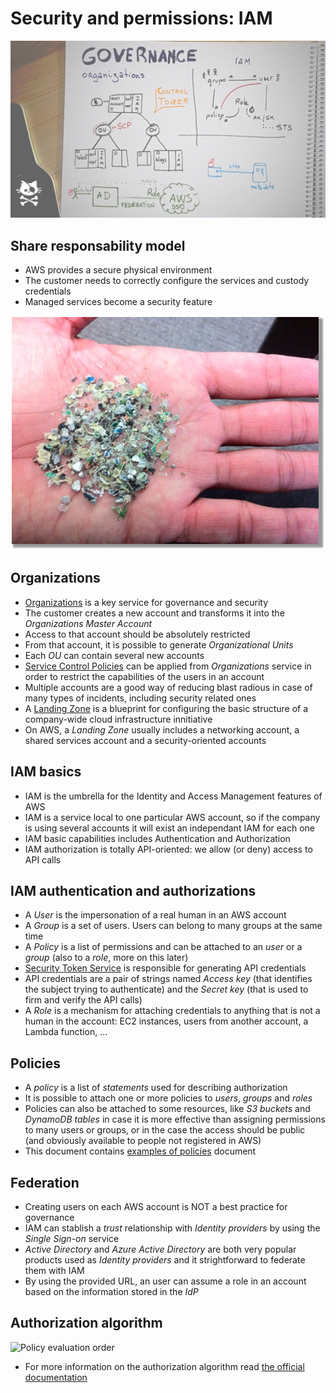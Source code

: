 # Security and permissions: IAM

![Governance diagram](governance.png)

## Share responsability model

* AWS provides a secure physical environment
* The customer needs to correctly configure the services and custody credentials
* Managed services become a security feature

![Hard disk pulp after decomissioning the hardware](hard-disk-pulp.jpg)

## Organizations

* [Organizations](https://aws.amazon.com/es/organizations/) is a key service for governance and security
* The customer creates a new account and transforms it into the *Organizations Master Account*
* Access to that account should be absolutely restricted
* From that account, it is possible to generate *Organizational Units*
* Each *OU* can contain several new accounts
* [Service Control Policies](https://docs.aws.amazon.com/organizations/latest/userguide/orgs_manage_policies_scps.html) can be applied from *Organizations* service in order to restrict the capabilities of the users in an account
* Multiple accounts are a good way of reducing blast radious in case of many types of incidents, including security related ones
* A [Landing Zone](https://www.meshcloud.io/2020/06/08/cloud-landing-zone-lifecycle-explained/) is a blueprint for configuring the basic structure of a company-wide cloud infrastructure innitiative
* On AWS, a *Landing Zone* usually includes a networking account, a shared services account and a security-oriented accounts

## IAM basics

* IAM is the umbrella for the Identity and Access Management features of AWS 
* IAM is a service local to one particular AWS account, so if the company is using several accounts it will exist an independant IAM for each one
* IAM basic capabilities includes Authentication and Authorization
* IAM authorization is totally API-oriented: we allow (or deny) access to API calls

## IAM authentication and authorizations

* A *User* is the impersonation of a real human in an AWS account
* A *Group* is a set of users. Users can belong to many groups at the same time
* A *Policy* is a list of permissions and can be attached to an *user* or a *group* (also to a *role*, more on this later)
* [Security Token Service](https://docs.aws.amazon.com/STS/latest/APIReference/welcome.html) is responsible for generating API credentials
* API credentials are a pair of strings named *Access key* (that identifies the subject trying to authenticate) and the *Secret key* (that is used to firm and verify the API calls)
* A *Role* is a mechanism for attaching credentials to anything that is not a human in the account: EC2 instances, users from another account, a Lambda function, ...

## Policies

* A *policy* is a list of *statements* used for describing authorization
* It is possible to attach one or more policies to *users*, *groups* and *roles*
* Policies can also be attached to some resources, like *S3 buckets* and *DynamoDB tables* in case it is more effective than assigning permissions to many users or groups, or in the case the access should be public (and obviously available to people not registered in AWS)
* This document contains [examples of policies](policy-examples.pdf) document

## Federation

* Creating users on each AWS account is NOT a best practice for governance
* IAM can stablish a *trust* relationship with *Identity providers* by using the *Single Sign-on* service
* *Active Directory* and *Azure Active Directory* are both very popular products used as *Identity providers* and it strightforward to federate them with IAM
* By using the provided URL, an user can assume a role in an account based on the information stored in the *IdP*

## Authorization algorithm

![Policy evaluation order](https://docs.aws.amazon.com/IAM/latest/UserGuide/images/PolicyEvaluationHorizontal.png)

* For more information on the authorization algorithm read [the official documentation](https://docs.aws.amazon.com/IAM/latest/UserGuide/reference_policies_evaluation-logic.html)

